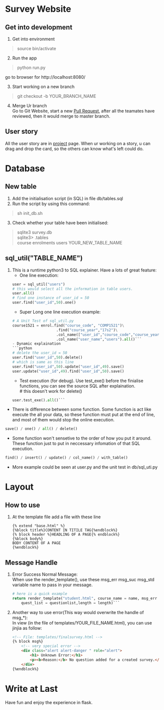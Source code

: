 # Survey Website
## Get into development
1. Get into environment
>source bin/activate

2. Run the app
> python run.py

 go to browser for http://localhost:8080/

3. Start working on a new branch
> git checkout -b YOUR_BRANCH_NAME

4. Merge Ur branch <br>
Go to Git Website, start a new [Pull Request](https://github.com/cse1531S1/survey-system-f09a-nullterminator/pulls), after all the teamates have reviewed, then it would merge to master branch.

## User story
All the user story are in [project](https://github.com/cse1531S1/survey-system-f09a-nullterminator/projects/1) page. When ur working on a story, u can drag and drop the card, so the others can know what's left could do.

# Database
## New table
1. Add the initialisation script (in SQL) in file db/tables.sql
2. Run the script by using this command:
>sh init_db.sh
3. Check whether your table have been initialised:
>sqlite3 survey.db <br>
>sqlite3> .tables <br>
>course enrolments users YOUR_NEW_TABLE_NAME

## sql_util("TABLE_NAME")
1. This is a runtime python3 to SQL explainer. Have a lots of great feature:
    - One line execution:
    ```python
    user = sql_util("users")
    # this would select all the information in table users.
    user.all()
    # find one instance of user_id = 50
    user.find("user_id",50).one()
    ```
    - Super Long one line execution example:
    ```python
    # A Unit Test of sql_util.py
    course1521 = enrol.find("course_code", "COMP1521")\
                        .find("course_year","17s2")\
                        .col_name(["user_id","course_code","course_year"])\
                        .col_name("user_name","users").all()```
    - Dynamic explaination
    ```python
    # delete the user_id = 50
    user.find("user_id",50).delete()
    # which is same as this line
    user.find("user_id",50).update("user_id",49).save()
    user.update("user_id",49).find("user_id",50).save()
    ```
    - Test execution (for debug). Use test_exe() before the finialise functions, you can see the source SQL after explaination.<br> # this doesn't work for delete()
    ```python
    user.test_exe().all()```
- There is difference between some function. Some function is act like execute the all your data, so these function must put at the end of line, and most of them would stop the online execution.
```python
save() / one() / all() / delete()
```
- Some function won't sensetive to the order of how you put it around. These function just to put in neccessary infomation of that SQL execution.
```python
find() / insert() / update() / col_name() / with_table()
```
- More example could be seen at user.py and the unit test in db/sql_uti.py

# Layout
## How to use
1. At the template file add a file with these line
    ```
    {% extend "base.html" %}
    {%block title%}CONTENT IN TITILE TAG{%endblock%}
    {% block header %}HEADLING OF A PAGE{% endblock%}
    {%block body%}
    BODY CONTENT OF A PAGE
    {%endblock%}
    ```

## Message Handle
1. Error Success Normal Message:<br>
    When use the render_template(), use these msg_err msg_suc msg_std variable name to pass in your message.
    ```python
    # here is a quick example
    return render_template("student.html", course_name = name, msg_err = error,\
        quest_list = questionlist,length = length)```

2. Another way to use error(This way would overwrite the handle of msg_*):<br>
In view (in the file of templates/YOUR_FILE_NAME.html), you can use jinjia as follow:

    ```html
    <!-- File: templates/finalsurvey.html -->
    {% block msg%}
        <!-- very special error -->
        <div class="alert alert-danger " role="alert">
            <h1> Unknown Error:</h1>
            <p><b>Reason:</b> No question added for a created survey.</p>
        </div>
    {%endblock%}
    ```


# Write at Last
Have fun and enjoy the experience in flask.

